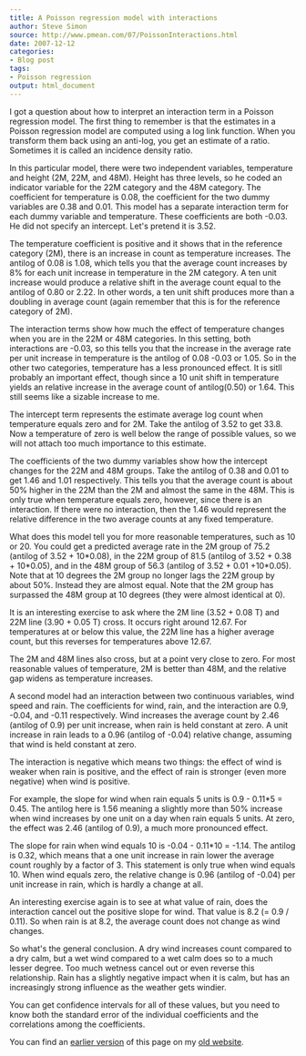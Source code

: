 ```yaml
---
title: A Poisson regression model with interactions
author: Steve Simon
source: http://www.pmean.com/07/PoissonInteractions.html
date: 2007-12-12
categories:
- Blog post
tags:
- Poisson regression 
output: html_document
---
```


I got a question about how to interpret an interaction term in a Poisson regression model. The first thing to remember is that the estimates in a Poisson regression model are computed using a log link function. When you transform them back using an anti-log, you get an estimate of a ratio. Sometimes it is called an incidence density ratio.

In this particular model, there were two independent variables, temperature and height (2M, 22M, and 48M). Height has three levels, so he coded an indicator variable for the 22M category and the 48M category. The coefficient for temperature is 0.08, the coefficient for the two dummy variables are 0.38 and 0.01. This model has a separate interaction term for each dummy variable and temperature. These coefficients are both -0.03. He did not specify an intercept. Let's pretend it is 3.52.

The temperature coefficient is positive and it shows that in the reference category (2M), there is an increase in count as temperature increases. The antilog of 0.08 is 1.08, which tells you that the average count increases by 8% for each unit increase in temperature in the 2M category. A ten unit increase would produce a relative shift in the average count equal to the antilog of 0.80 or 2.22. In other words, a ten unit shift produces more than a doubling in average count (again remember that this is for the reference category of 2M).

The interaction terms show how much the effect of temperature changes when you are in the 22M or 48M categories. In this setting, both interactions are -0.03, so this tells you that the increase in the average rate per unit increase in temperature is the antilog of 0.08 -0.03 or 1.05. So in the other two categories, temperature has a less pronounced effect. It is sitll probably an important effect, though since a 10 unit shift in temperature yields an relative increase in the average count of antilog(0.50) or 1.64. This still seems like a sizable increase to me.

The intercept term represents the estimate average log count when temperature equals zero and for 2M. Take the antilog of 3.52 to get 33.8. Now a temperature of zero is well below the range of possible values, so we will not attach too much importance to this estimate.

The coefficients of the two dummy variables show how the intercept changes for the 22M and 48M groups. Take the antilog of 0.38 and 0.01 to get 1.46 and 1.01 respectively. This tells you that the average count is about 50% higher in the 22M than the 2M and almost the same in the 48M. This is only true when temperature equals zero, however, since there is an interaction. If there were no interaction, then the 1.46 would represent the relative difference in the two average counts at any fixed temperature.

What does this model tell you for more reasonable temperatures, such as 10 or 20. You could get a predicted average rate in the 2M group of 75.2 (antilog of 3.52 + 10\*0.08), in the 22M group of 81.5 (antilog of 3.52 + 0.38 + 10\*0.05), and in the 48M group of 56.3 (antilog of 3.52 + 0.01 +10\*0.05). Note that at 10 degrees the 2M group no longer lags the 22M group by about 50%. Instead they are almost equal. Note that the 2M group has surpassed the 48M group at 10 degrees (they were almost identical at 0).

It is an interesting exercise to ask where the 2M line (3.52 + 0.08 T) and 22M line (3.90 + 0.05 T) cross. It occurs right around 12.67. For temperatures at or below this value, the 22M line has a higher average count, but this reverses for temperatures above 12.67.

The 2M and 48M lines also cross, but at a point very close to zero. For most reasonable values of temperature, 2M is better than 48M, and the relative gap widens as temperature increases.

A second model had an interaction between two continuous variables, wind speed and rain. The coefficients for wind, rain, and the interaction are 0.9, -0.04, and -0.11 respectively. Wind increases the average count by 2.46 (antilog of 0.9) per unit increase, when rain is held constant at zero. A unit increase in rain leads to a 0.96 (antilog of -0.04) relative change, assuming that wind is held constant at zero.

The interaction is negative which means two things: the effect of wind is weaker when rain is positive, and the effect of rain is stronger (even more negative) when wind is positive.

For example, the slope for wind when rain equals 5 units is 0.9 - 0.11\*5 = 0.45. The antilog here is 1.56 meaning a slightly more than 50% increase when wind increases by one unit on a day when rain equals 5 units. At zero, the effect was 2.46 (antilog of 0.9), a much more pronounced effect.

The slope for rain when wind equals 10 is -0.04 - 0.11\*10 = -1.14. The antilog is 0.32, which means that a one unit increase in rain lower the average count roughly by a factor of 3. This statement is only true when wind equals 10. When wind equals zero, the relative change is 0.96 (antilog of -0.04) per unit increase in rain, which is hardly a change at all.

An interesting exercise again is to see at what value of rain, does the interaction cancel out the positive slope for wind. That value is 8.2 (= 0.9 / 0.11). So when rain is at 8.2, the average count does not change as wind changes.

So what's the general conclusion. A dry wind increases count compared to a dry calm, but a wet wind compared to a wet calm does so to a much lesser degree. Too much wetness cancel out or even reverse this relationship. Rain has a slightly negative impact when it is calm, but has an increasingly strong influence as the weather gets windier.

You can get confidence intervals for all of these values, but you need to know both the standard error of the individual coefficients and the correlations among the coefficients.

You can find an [earlier version][sim1] of this page on my [old website][sim2].

[sim1]: http://www.pmean.com/07/PoissonInteractions.html
[sim2]: http://www.pmean.com
